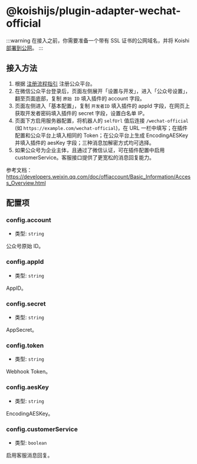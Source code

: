 # @koishijs/plugin-adapter-wechat-official

:::warning
在接入之前，你需要准备一个带有 SSL 证书的公网域名，并将 Koishi [部署到公网](../../manual/recipe/server.md)。
:::

## 接入方法

1. 根据 [注册流程指引](https://kf.qq.com/product/weixinmp.html#hid=87) 注册公众平台。
2. 在微信公众平台登录后，页面左侧展开「设置与开发」，进入「公众号设置」，翻至页面底部，复制 `原始 ID` 填入插件的 account 字段。
3. 页面左侧进入「基本配置」，复制 `开发者ID` 填入插件的 appId 字段，在网页上获取开发者密码填入插件的 secret 字段，设置白名单 IP。
4. 页面下方启用服务器配置，将机器人的 `selfUrl` 值后连接 `/wechat-official` (如 `https://example.com/wechat-official`)，在 URL 一栏中填写；在插件配置和公众平台上填入相同的 Token；在公众平台上生成 EncodingAESKey 并填入插件的 aesKey 字段；三种消息加解密方式均可选择。
5. 如果公众号为企业主体，且通过了微信认证，可在插件配置中启用 customerService。客服接口提供了更宽松的消息回复能力。

参考文档：<https://developers.weixin.qq.com/doc/offiaccount/Basic_Information/Access_Overview.html>

## 配置项

### config.account

- 类型: `string`

公众号原始 ID。

### config.appId

- 类型: `string`

AppID。

### config.secret

- 类型: `string`

AppSecret。

### config.token

- 类型: `string`

Webhook Token。

### config.aesKey

- 类型: `string`

EncodingAESKey。

### config.customerService

- 类型: `boolean`

启用客服消息回复。
